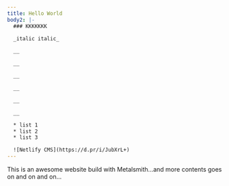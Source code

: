 ```yaml
---
title: Hello World
body2: |-
  ### KKKKKKK

  _italic italic_

  __

  __

  __

  __

  __

  __

  * list 1
  * list 2
  * list 3

  ![Netlify CMS](https://d.pr/i/JubXrL+)
---
```

This is an awesome website build with Metalsmith...and more contents goes on and on and on...
